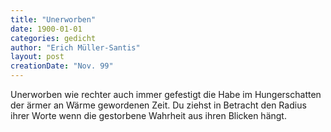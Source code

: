 ```yaml
---
title: "Unerworben"
date: 1900-01-01
categories: gedicht
author: "Erich Müller-Santis"
layout: post
creationDate: "Nov. 99"
---
```

Unerworben
wie rechter auch immer gefestigt
die Habe
im Hungerschatten der ärmer
an Wärme gewordenen Zeit.
Du ziehst in Betracht
den Radius ihrer Worte
wenn die gestorbene Wahrheit
aus ihren Blicken hängt.
